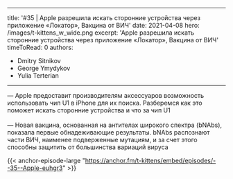 
---
title: '#35 | Apple разрешила искать сторонние устройства через приложение «Локатор», Вакцина от ВИЧ'
date: 2021-04-08
hero: /images/t-kittens_w_wide.png
excerpt: 'Apple разрешила искать сторонние устройства через приложение «Локатор», Вакцина от ВИЧ'
timeToRead: 0
authors:
  - Dmitry Sitnikov
  - George Ymydykov
  - Yulia Terterian
---

— Apple предоставит производителям аксессуаров возможность использовать чип U1 в iPhone для их поиска. Разберемся как это поможет искать сторонние устройства и что за чип U1
<br/><br/>— Новая вакцина, основанная на антителах широкого спектра (bNAbs), показала первые обнадеживающие результаты. bNAbs распознают части ВИЧ, наименее подверженные мутациям, и за счет этого способны защитить от большинства вариаций вируса

{{< anchor-episode-large "https://anchor.fm/t-kittens/embed/episodes/--35--Apple-euhgr3" >}}
